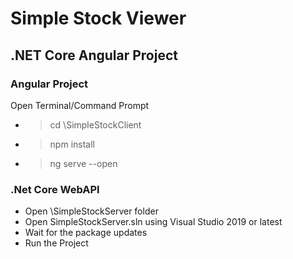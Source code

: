 # Simple Stock Viewer

## .NET Core Angular Project

### Angular Project

Open Terminal/Command Prompt
- > cd \SimpleStockClient 
- > npm install
- > ng serve --open


### .Net Core WebAPI

- Open \SimpleStockServer folder
- Open SimpleStockServer.sln using Visual Studio 2019 or latest
- Wait for the package updates
- Run the Project
